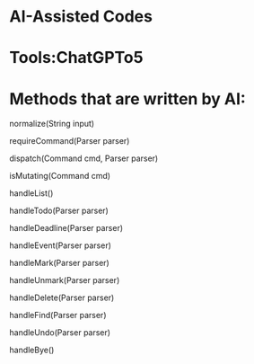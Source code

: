 # AI-Assisted Codes

# Tools:ChatGPTo5

# Methods that are written by AI:

normalize(String input)

requireCommand(Parser parser)

dispatch(Command cmd, Parser parser)

isMutating(Command cmd)

handleList()

handleTodo(Parser parser)

handleDeadline(Parser parser)

handleEvent(Parser parser)

handleMark(Parser parser)

handleUnmark(Parser parser)

handleDelete(Parser parser)

handleFind(Parser parser)

handleUndo(Parser parser)

handleBye()